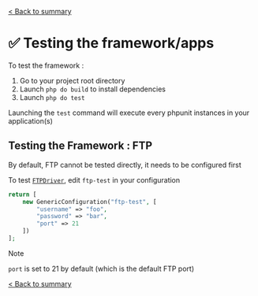 [< Back to summary](../README.md)

# ✅ Testing the framework/apps

To test the framework :
1. Go to your project root directory
2. Launch `php do build` to install dependencies
3. Launch `php do test`

Launching the `test` command will execute every phpunit instances in your application(s)


## Testing the Framework : FTP

By default, FTP cannot be tested directly, it needs to be configured first

To test [`FTPDriver`](../../src/Classes/Env/Drivers/FTPDriver.php), edit `ftp-test` in your configuration

```php
return [
    new GenericConfiguration("ftp-test", [
        "username" => "foo",
        "password" => "bar",
        "port" => 21
    ])
];
```

> [!NOTE]
> `port` is set to 21 by default (which is the default FTP port)


[< Back to summary](../README.md)
